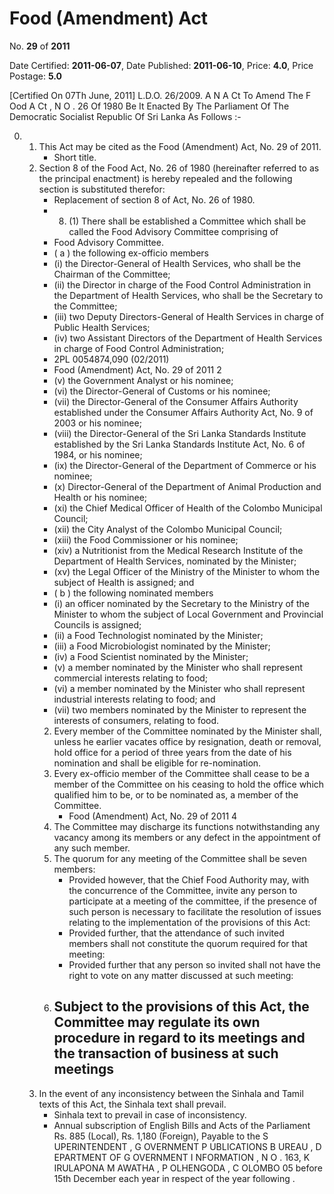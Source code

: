 # Food (Amendment) Act

No. **29** of **2011**

Date Certified: **2011-06-07**, Date Published: **2011-06-10**, Price: **4.0**, Price Postage: **5.0**

[Certified On 07Th June, 2011]
L.D.O. 26/2009.
A N  A Ct   To   Amend   The  F Ood  A Ct , N O . 26  Of  1980
Be It Enacted By The Parliament Of The Democratic Socialist Republic Of Sri Lanka As Follows :-

0. 
    1. This Act may be cited as the Food (Amendment) Act, No. 29 of 2011.
        - Short title.
    2. Section 8 of the Food Act, No. 26 of 1980 (hereinafter referred to as the principal enactment) is hereby repealed and the following section is substituted therefor:
        - Replacement of section 8 of Act, No. 26 of 1980.
        - 8. (1) There shall be established a Committee which shall be called the Food Advisory Committee comprising of 
        - Food Advisory Committee.
        - ( a ) the following  ex-officio  members 
        - (i) the Director-General of Health Services, who shall be the Chairman of the Committee;
        - (ii) the Director in charge of the Food Control Administration in the Department of Health Services, who shall be the Secretary to the Committee;
        - (iii) two Deputy Directors-General of Health Services in charge of Public Health Services;
        - (iv) two Assistant Directors of the Department of Health Services in charge of Food Control Administration;
        - 2PL 0054874,090  (02/2011)
        - Food (Amendment) Act, No. 29 of 2011 2
        - (v) the Government Analyst or his nominee;
        - (vi) the Director-General of Customs or his nominee;
        - (vii) the Director-General of the Consumer Affairs Authority established under the Consumer Affairs Authority Act, No. 9 of 2003 or his nominee;
        - (viii) the Director-General of the Sri Lanka Standards Institute established by the Sri Lanka Standards Institute Act, No. 6 of 1984, or his nominee;
        - (ix) the Director-General of the Department of Commerce or his nominee;
        - (x) Director-General of the Department of Animal Production and Health or his nominee;
        - (xi) the Chief Medical Officer of Health of the Colombo Municipal Council;
        - (xii) the City Analyst of the Colombo Municipal Council;
        - (xiii) the Food Commissioner or  his nominee;
        - (xiv) a Nutritionist from the Medical Research Institute of the Department of Health Services, nominated by the Minister;
        - (xv) the Legal Officer of the Ministry of the Minister to whom the subject of Health is assigned; and
        - ( b ) the following nominated members
        - (i) an officer nominated by the Secretary to the Ministry of the Minister to whom the subject of Local Government and Provincial Councils is assigned;
        - (ii) a Food Technologist nominated by the Minister;
        - (iii) a Food Microbiologist nominated by the Minister;
        - (iv) a Food Scientist nominated by the Minister;
        - (v) a member nominated by the Minister who shall represent commercial interests relating to food;
        - (vi) a member nominated by the Minister who shall represent industrial interests relating to food; and
        - (vii) two members nominated by the Minister to represent the interests of consumers, relating to food.
        2. Every member of the Committee nominated by the Minister shall, unless he earlier vacates office by resignation, death or removal, hold office for a period of three years from the date of his nomination and shall be eligible for re-nomination.
        3. Every  ex-officio  member of the Committee shall cease to be a member of the Committee on his ceasing to hold the office which qualified him to be, or to  be nominated as, a member of the Committee.
            - Food (Amendment) Act, No. 29 of 2011 4
        4. The Committee may discharge its functions notwithstanding any vacancy among its members or any defect in the appointment of any such member.
        5. The quorum for any meeting of the Committee shall be seven members:
            - Provided however, that the Chief Food Authority may, with the concurrence of the Committee, invite any person to participate at a meeting of the committee, if the presence of such person is necessary to facilitate the resolution of issues relating to the implementation of the provisions of this Act:
            - Provided further, that the attendance of such invited members shall not constitute the quorum required for that meeting:
            - Provided further that any person so invited shall not have the right to vote on any matter discussed at such meeting:
        6. Subject to the provisions of this Act, the Committee may regulate its own procedure in regard to its meetings and the transaction of business at such meetings
            - 
    3. In the event of any inconsistency between the Sinhala and Tamil texts of this Act, the Sinhala text shall prevail.
        - Sinhala text to prevail in case of inconsistency.
        - Annual subscription of English Bills and Acts of the Parliament Rs. 885 (Local), Rs. 1,180 (Foreign), Payable to the S UPERINTENDENT , G OVERNMENT  P UBLICATIONS  B UREAU , D EPARTMENT   OF G OVERNMENT  I NFORMATION , N O . 163, K IRULAPONA  M AWATHA , P OLHENGODA , C OLOMBO  05 before 15th December each year in respect of the year following .